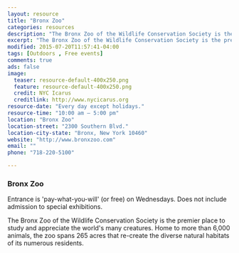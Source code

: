 ```yaml
---
layout: resource
title: "Bronx Zoo"
categories: resources
description: "The Bronx Zoo of the Wildlife Conservation Society is the premier place to study and appreciate the world's many creatures."
excerpt: "The Bronx Zoo of the Wildlife Conservation Society is the premier place to study and appreciate the world's many creatures. Home to more than 6,000 animals, the zoo spans 265 acres that re-create the diverse natural habitats of its numerous residents."
modified: 2015-07-20T11:57:41-04:00
tags: [Outdoors , Free events]
comments: true
ads: false
image:
  teaser: resource-default-400x250.png
  feature: resource-default-400x250.png
  credit: NYC Icarus
  creditlink: http://www.nycicarus.org
resource-date: "Every day except holidays."
resource-time: "10:00 am – 5:00 pm"
location: "Bronx Zoo"
location-street: "2300 Southern Blvd."
location-city-state: "Bronx, New York 10460"
website: "http://www.bronxzoo.com"
email: ""
phone: "718-220-5100"

---
```


### Bronx Zoo

Entrance is 'pay-what-you-will' (or free) on Wednesdays. Does not include admission to special exhibitions.

The Bronx Zoo of the Wildlife Conservation Society is the premier place to study and appreciate the world's many creatures. Home to more than 6,000 animals, the zoo spans 265 acres that re-create the diverse natural habitats of its numerous residents.
